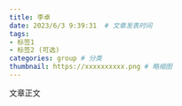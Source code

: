 ```yaml
---
title: 李卓  
date: 2023/6/3 9:39:31  # 文章发表时间
tags:
- 标签1
- 标签2 (可选)
categories: group # 分类
thumbnail: https://xxxxxxxxxx.png # 略缩图
---
```


文章正文